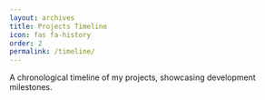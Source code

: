 ```yaml
---
layout: archives
title: Projects Timeline
icon: fas fa-history
order: 2
permalink: /timeline/
---
```


A chronological timeline of my projects, showcasing development milestones.